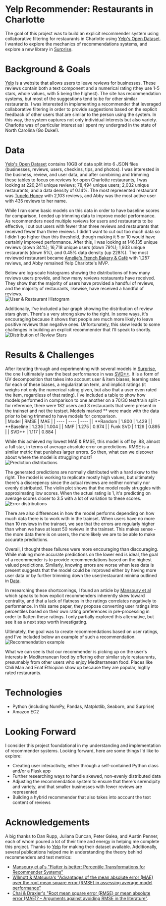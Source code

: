 # Yelp Recommender: Restaurants in Charlotte
The goal of this project was to build an explicit recommender system using collaborative filtering for restaurants in Charlotte using [Yelp's Open Dataset](https://www.yelp.com/dataset). I wanted to explore the mechanics of recommendations systems, and explore a new library in [Surprise](http://surpriselib.com).

# Background & Goals
[Yelp](https://www.yelp.com/) is a website that allows users to leave reviews for businesses. These reviews contain both a text component and a numerical rating (they use 1-5 stars, whole values, with 5 being the highest). The site has recommendation systems, but most of the suggestions tend to be for other similar restaurants. I was interested in implementing a recommender that leveraged collaborative filtering in order to provide suggestions based on the explicit feedback of other users that are similar to the person using the system. In this way, the system captures not only individual interests but also variety. Charlotte was of particular interest as I spent my undergrad in the state of North Carolina (Go Duke!).

# Data
[Yelp's Open Dataset](https://www.yelp.com/dataset) contains 10GB of data split into 6 JSON files (businesses, reviews, users, checkins, tips, and photos). I was interested in the business, review, and user data, and after combining and trimming these tables to focus on reviews for open Charlotte restaurants, I was looking at 220,241 unique reviews; 78,494 unique users; 2,032 unique restaurants; and a data density of 0.14%. The most represented restaurant was [Tupelo Honey](https://tupelohoneycafe.com/location/charlotte/) with 2,103 reviews, and Abby was the most active user with 435 reviews to her name.

While I ran some basic models on this data in order to have baseline scores for comparison, I ended up trimming data to improve model performance. As recommenders need multiple reviews for users and restaurants to be effective, I cut out users with fewer than three reviews and restaurants that received fewer than three reviews. I didn't want to cut out too much data so I didn't go higher than this threshold, though making it 5 or 10 would have certainly improved performance. After this, I was looking at 146,135 unique reviews (down 34%); 16,718 unique users (down 79%); 1,933 unique restaurants (down 5%), and 0.45% data density (up 228%). The most reviewed restaurant became [Amelie's French Bakery & Café](https://ameliesfrenchbakery.com/) with 1,257 reviews, and Abby remained Yelp Charlotte's MVP.

Below are log-scale histograms showing the distributions of how many reviews users provide, and how many reviews restaurants have received. They show that the majority of users have provided a handful of reviews, and the majority of restaurants, likewise, have received a handful of reviews. <br/>
![User & Restaurant Histogram](images/dist.png) <br/>

Additionally, I've included a bar graph showing the distribution of review stars given. There's a very strong skew to the right. In some ways, it's encouraging because it shows that people are much more likely to leave positive reviews than negative ones. Unfortunately, this skew leads to some challenges in building an explicit recommender that I'll speak to shortly. <br/>
![Distribution of Review Stars](images/reviewcounts.png)

# Results & Challenges
After iterating through and experimenting with several models in [Surprise](http://surpriselib.com), the one I ultimately saw the best performance in was [SVD++](https://surprise.readthedocs.io/en/stable/matrix_factorization.html#surprise.prediction_algorithms.matrix_factorization.SVDpp). It is a form of UV decomposition that takes into account user & item biases, learning rates for each of these biases, a regularization term, and implicit ratings (it weighs not only the numerical rating given, but also that a user even rated the item, regardless of that rating). I've included a table to show how models performed in comparison to one another on a 70/30 test/train split - for reference, there were 182 users and 3 restaurants that were present in the trainset and not the testset. Models marked ** were made with the data prior to being trimmed to have models for comparison.<br/>
| Model | RMSE | MAE |
| ---- | ---- | ---- |
| **Random | 1.800 | 1.429 |
| **Baseline | 1.236 | 1.004 |
| NMF | 1.275 | 0.974 |
| Funk SVD | 1.129 | 0.895 |
| SVD++ | 1.117 | 0.884 | 

While this achieved my lowest MAE & RMSE, this model is off by .88, almost a full star, in terms of average absolute error on predictions. RMSE is a similar metric that punishes larger errors. So then, what can we discover about where the model is struggling most? <br/>
![Prediction distributions](images/ratingsviolin.png) <br/>

The generated predictions are normally distributed with a hard skew to the right. The model is working to replicate mostly high values, but ultimately there's a discrepency since the actual reviews are neither normally nor evenly distributed. The violin plot shows that the model really struggles with approximating low scores. When the actual rating is 1, it's predicting on average scores closer to 3.5 with a lot of variation to these scores. <br/>
![Error distributions](images/preddist.png) <br/>

There are also differences in how the model performs depending on how much data there is to work with in the trainset. When users have no more than 10 reviews in the trainset, we see that the errors are regularly higher than when we have at least 50 reviews in the trainset. This makes sense - the more data there is on users, the more likely we are to be able to make accurate predictions.

Overall, I thought these failures were more encouraging than discouraging. While making more accurate predictions on the lower end is ideal, the goal of a recommender is to provide recommendations based on the highest valued predictions. Similarly, knowing errors are worse when less data is present suggests that the model could be improved either by having more user data or by further trimming down the user/restaurant minima outlined in [Data](#data).

In researching these shortcomings, I found an article by [Mansoury et al](https://arxiv.org/pdf/1907.07766.pdf) which speaks to how explicit recommenders inherently skew toward centrality, and that a lack of flatness in the ratings correlates negatively to performance. In this same paper, they propose converting user ratings into percentiles based on their own rating preferences in pre-processing in order to flatten these ratings. I only partially explored this alternative, but see it as a next step worth investigating.

Ultimately, the goal was to create recommendations based on user ratings, and I've included below an example of such a recommendation. <br/>
![Recommendation example](images/recommendation.PNG) <br/>

What we can see is that our recommender is picking up on the user's interests in Mediterranean food by offering other similar style restaurants, presumably from other users who enjoy Mediterranean food. Places like Chili Man and Enat Ethiopian show up because they are popular, highly rated restaurants.

# Technologies
* Python (including NumPy, Pandas, Matplotlib, Seaborn, and Surprise)
* Amazon EC2

# Looking Forward
I consider this project foundational in my understanding and implementation of recommender systems. Looking forward, here are some things I'd like to explore:
* Creating user interactivity, either through a self-contained Python class and/or a Flask app
* Further researching ways to handle skewed, non-evenly distributed data
* Adjusting the recommendation system to ensure that there's serendipity and variety, and that smaller businesses with fewer reviews are represented
* Building a hybrid recommender that also takes into account the text content of reviews

# Acknowledgements
A big thanks to Dan Rupp, Juliana Duncan, Peter Galea, and Austin Penner, each of whom poured a lot of their time and energy in helping me complete this project. Thanks to [Yelp](https://www.yelp.com/dataset) for making their dataset available. Additionally, several publications helped me in understanding the theory behind recommenders and test metrics:
* [Mansoury et al's "Flatter is better: Percentile Transformations for Recommender Systems"](https://arxiv.org/pdf/1907.07766.pdf)
* [Wllmott & Matsuura's "Advantages of the mean absolute error (MAE) over the root mean square error (RMSE) in assessing average model performance"](https://www.int-res.com/articles/cr2005/30/c030p079.pdf)
* [Chai & Draxler's "Root mean square error (RMSE) or mean absolute error (MAE)? – Arguments against avoiding RMSE in the literature"](https://www.researchgate.net/profile/Tianfeng_Chai/publication/272024186_Root_mean_square_error_RMSE_or_mean_absolute_error_MAE-_Arguments_against_avoiding_RMSE_in_the_literature/links/54e3776f0cf2b2314f5d2f3c/Root-mean-square-error-RMSE-or-mean-absolute-error-MAE-Arguments-against-avoiding-RMSE-in-the-literature.pdf).
